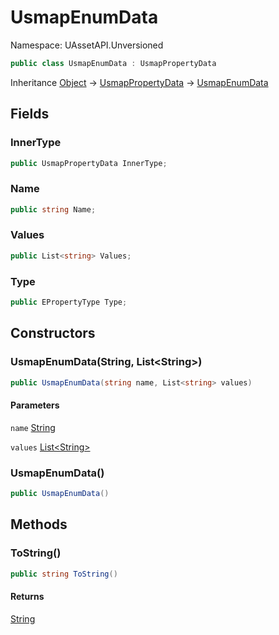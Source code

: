 # UsmapEnumData

Namespace: UAssetAPI.Unversioned

```csharp
public class UsmapEnumData : UsmapPropertyData
```

Inheritance [Object](https://docs.microsoft.com/en-us/dotnet/api/system.object) → [UsmapPropertyData](./uassetapi.unversioned.usmappropertydata.md) → [UsmapEnumData](./uassetapi.unversioned.usmapenumdata.md)

## Fields

### **InnerType**

```csharp
public UsmapPropertyData InnerType;
```

### **Name**

```csharp
public string Name;
```

### **Values**

```csharp
public List<string> Values;
```

### **Type**

```csharp
public EPropertyType Type;
```

## Constructors

### **UsmapEnumData(String, List&lt;String&gt;)**

```csharp
public UsmapEnumData(string name, List<string> values)
```

#### Parameters

`name` [String](https://docs.microsoft.com/en-us/dotnet/api/system.string)<br>

`values` [List&lt;String&gt;](https://docs.microsoft.com/en-us/dotnet/api/system.collections.generic.list-1)<br>

### **UsmapEnumData()**

```csharp
public UsmapEnumData()
```

## Methods

### **ToString()**

```csharp
public string ToString()
```

#### Returns

[String](https://docs.microsoft.com/en-us/dotnet/api/system.string)<br>
